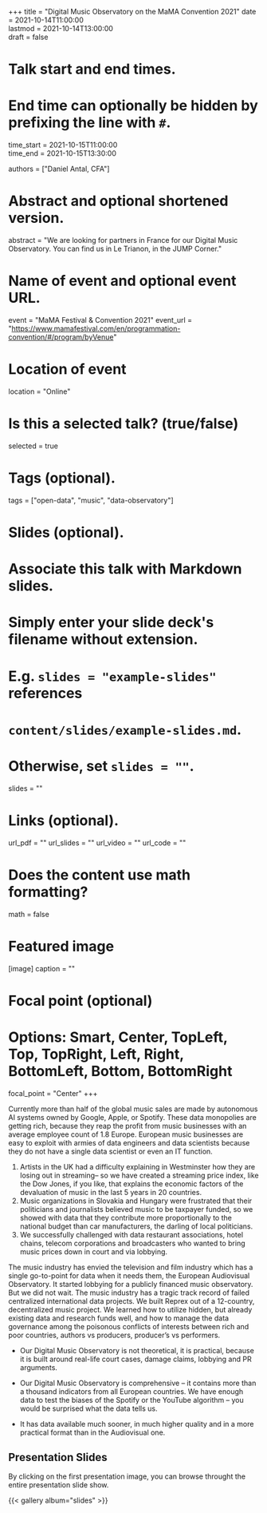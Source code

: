 +++
title = "Digital Music Observatory on the MaMA Convention 2021"
date = 2021-10-14T11:00:00  
lastmod = 2021-10-14T13:00:00  
draft = false

# Talk start and end times.
#   End time can optionally be hidden by prefixing the line with `#`.
time_start = 2021-10-15T11:00:00  
time_end = 2021-10-15T13:30:00  

authors = ["Daniel Antal, CFA"]

# Abstract and optional shortened version.
abstract = "We are looking for partners in France for our Digital Music Observatory. You can find us in Le Trianon, in the JUMP Corner."

# Name of event and optional event URL.
event = "MaMA Festival & Convention 2021"
event_url = "https://www.mamafestival.com/en/programmation-convention/#/program/byVenue"

# Location of event
location = "Online"

# Is this a selected talk? (true/false)
selected = true
# Tags (optional).
tags = ["open-data", "music", "data-observatory"]

# Slides (optional).
#   Associate this talk with Markdown slides.
#   Simply enter your slide deck's filename without extension.
#   E.g. `slides = "example-slides"` references 
#   `content/slides/example-slides.md`.
#   Otherwise, set `slides = ""`.
slides = ""

# Links (optional).
url_pdf = ""
url_slides = ""
url_video = ""
url_code = ""

# Does the content use math formatting?
math = false

# Featured image
[image]
  caption = ""

  # Focal point (optional)
  # Options: Smart, Center, TopLeft, Top, TopRight, Left, Right, BottomLeft, Bottom, BottomRight
  focal_point = "Center"
+++

Currently more than half of the global music sales are made by autonomous AI systems owned by Google, Apple, or Spotify. These data monopolies are getting rich, because they reap the profit from music businesses with an average employee count of 1.8 Europe. European music businesses are easy to exploit with armies of data engineers and data scientists because they do not have a single data scientist or even an IT function.

1.	Artists in the UK had a difficulty explaining in Westminster how they are losing out in streaming– so we have created a streaming price index, like the Dow Jones, if you like, that explains the economic factors of the devaluation of music in the last 5 years in 20 countries. 
2.	Music organizations in Slovakia and Hungary were frustrated that their politicians and journalists believed music to be taxpayer funded, so we showed with data that they contribute more proportionally to the national budget than car manufacturers, the darling of local politicians.
3.	We successfully challenged with data restaurant associations, hotel chains, telecom corporations and broadcasters who wanted to bring music prices down in court and via lobbying.

The music industry has envied the television and film industry which has a single go-to-point for data when it needs them, the European Audiovisual Observatory. It started lobbying for a publicly financed music observatory. But we did not wait. The music industry has a tragic track record of failed centralized international data projects. We built Reprex out of a 12-country, decentralized music project. We learned how to utilize hidden, but already existing data and research funds well, and how to manage the data governance among the poisonous conflicts of interests between rich and poor countries, authors vs producers, producer’s vs performers. 

-	Our Digital Music Observatory is not theoretical, it is practical, because it is built around real-life court cases, damage claims, lobbying and PR arguments.

-	Our Digital Music Observatory is comprehensive – it contains more than a thousand indicators from all European countries. We have enough data to test the biases of the Spotify or the YouTube algorithm – you would be surprised what the data tells us.

-	It has data available much sooner, in much higher quality and in a more practical format than in the Audiovisual one. 


## Presentation Slides

By clicking on the first presentation image, you can browse throught the entire presentation slide show. 

{{< gallery album="slides" >}}
